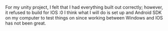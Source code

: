 For my unity project, I felt that I had everything built out correctly; however, it refused to build for IOS :0 
I think what I will do is set up and Android SDK on my computer to test things on since working between Windows and IOS has not been great.
